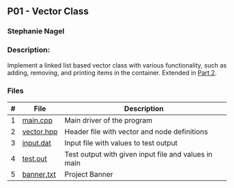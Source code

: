 ## P01 - Vector Class
### Stephanie Nagel
### Description:

Implement a linked list based vector class with various functionality, such as adding, removing, and printing items in the container. Extended in [Part 2](https://github.com/aelious/2143-OOP-Nagel/tree/main/Assignments/P02).

### Files

|   #   | File            | Description                                        |
| :---: | --------------- | -------------------------------------------------- |
|   1  | [main.cpp](https://github.com/aelious/2143-OOP-Nagel/blob/main/Assignments/P01/main.cpp)  | Main driver of the program |
|  2   |  [vector.hpp](https://github.com/aelious/2143-OOP-Nagel/blob/main/Assignments/P01/vector.hpp)   | Header file with vector and node definitions    |
|  3   |   [input.dat](https://github.com/aelious/2143-OOP-Nagel/blob/main/Assignments/P01/input.dat)      |   Input file with values to test output     |  
|  4   |   [test.out](https://github.com/aelious/2143-OOP-Nagel/blob/main/Assignments/P01/test.out)    |  Test output with given input file and values in main    |
|   5 | [banner.txt](https://github.com/aelious/2143-OOP-Nagel/blob/main/Assignments/P01/banner.txt)  | Project Banner |
